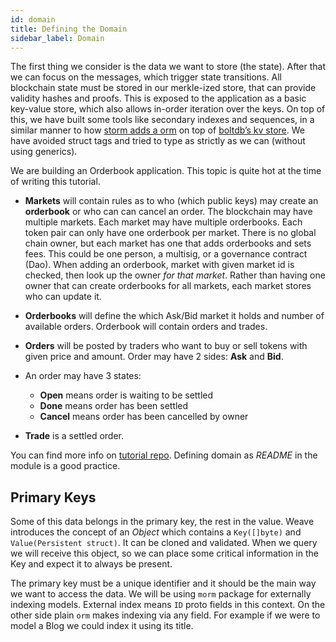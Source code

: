 ```yaml
---
id: domain 
title: Defining the Domain 
sidebar_label: Domain 
---
```


The first thing we consider is the data we want to store (the state). After that we can focus on the messages, which trigger state transitions. All blockchain state must be stored in our merkle-ized store, that can provide validity hashes and proofs. This is exposed to the application as a basic key-value store, which also allows in-order iteration over the keys. On top of this, we have built some tools like secondary indexes and sequences, in a similar manner to how [storm adds a orm](https://github.com/asdine/storm#simple-crud-system) on top of [boltdb’s kv store](https://github.com/boltdb/bolt#using-buckets). We have avoided struct tags and tried to type as strictly as we can (without using generics).

We are building an Orderbook application. This topic is quite hot at the time of writing this tutorial.

- **Markets** will contain rules as to who (which public keys) may create an **orderbook** or who can can cancel an order. The blockchain may have multiple markets. Each market may have multiple orderbooks. Each token pair can only have one orderbook per market.
There is no global chain owner, but each market has one that adds orderbooks and sets fees. This could be one person, a multisig, or a governance contract (Dao). When adding an orderbook, market with given market id is checked, then look up the owner *for that market*. Rather than having one owner that can create orderbooks for all markets, each market stores who can update it.

- **Orderbooks** will define the which Ask/Bid market it holds and number of available orders. Orderbook will contain orders and trades.

- **Orders** will be posted by traders who want to buy or sell tokens with given price and amount. Order may have 2 sides: **Ask** and **Bid**.
- An order may have 3 states:
  - **Open** means order is waiting to be settled
  - **Done** means order has been settled
  - **Cancel** means order has been cancelled by owner

- **Trade** is a settled order.

You can find more info on [tutorial repo](https://github.com/iov-one/tutorial/blob/master/x/orderbook/README.md "README.md"). Defining domain as _README_ in the module is a good practice.

## Primary Keys

Some of this data belongs in the primary key, the rest in the value. Weave introduces the concept of an *Object* which contains a `Key([]byte)` and `Value(Persistent struct)`. It can be cloned and validated. When we query we will receive this object, so we can place some critical information in the Key and expect it to always be present.

The primary key must be a unique identifier and it should be the main way we want to access the data. We will be using `morm` package for externally indexing models. External index means `ID` proto fields in this context. On the other side plain `orm` makes indexing via any field. For example if we were to model a Blog we could index it using its title.
